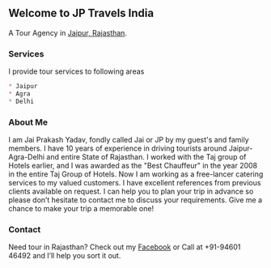 ## Welcome to JP Travels India

A Tour Agency in [Jaipur, Rajasthan](https://en.wikipedia.org/wiki/Jaipur).

### Services

I provide tour services to following areas

```markdown
* Jaipur
* Agra
* Delhi
```

### About Me

I am Jai Prakash Yadav, fondly called Jai or JP by my guest's and family members. I have 10 years of experience in driving tourists around Jaipur-Agra-Delhi and entire State of Rajasthan. I worked with the Taj group of Hotels earlier, and I was awarded as the "Best Chauffeur" in the year 2008 in the entire Taj Group of Hotels. Now I am working as a free-lancer catering services to my valued customers. I have excellent references from previous clients available on request. I can help you to plan your trip in advance so please don’t hesitate to contact me to discuss your requirements. Give me a chance to make your trip a memorable one!

### Contact

Need tour in Rajasthan? Check out my [Facebook](https://www.facebook.com/JaiDriveRajasthan/) or Call at +91-94601 46492 and I’ll help you sort it out.
